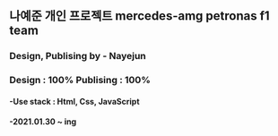 ﻿## 나예준 개인 프로젝트 mercedes-amg petronas f1 team
 <h3> Design, Publising by - Nayejun</h3>
<h3> Design : 100% Publising : 100%</h3>
<h4>-Use stack : Html, Css, JavaScript</h4>
<h4>-2021.01.30 ~ ing</h3>
